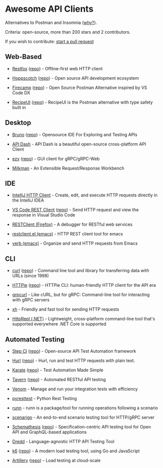 # Awesome API Clients

Alternatives to Postman and Insomnia ([why?](https://www.reddit.com/r/webdev/comments/16twfkr/kong_pulls_a_postman_causing_exodus_from_insomnia/)).

Criteria: open-source, more than 200 stars and 2 contributors.

If you wish to contribute: [start a pull request](https://github.com/stepci/awesome-api-clients/pulls)

## Web-Based

- [Restfox](https://restfox.dev) ([repo](https://github.com/flawiddsouza/Restfox)) - Offline-first web HTTP client

- [Hoppscotch](https://hoppscotch.io) ([repo](https://github.com/hoppscotch/hoppscotch)) - Open source API development ecosystem

- [Firecamp](https://firecamp.io) ([repo](https://github.com/firecamp-dev/firecamp)) - Open Source Postman Alternative inspired by VS Code DX

- [RecipeUI](https://recipeui.com) ([repo](https://github.com/RecipeUI/RecipeUI)) - RecipeUI is the Postman alternative with type safety built in

## Desktop

- [Bruno](https://usebruno.com) ([repo](https://github.com/usebruno/bruno)) - Opensource IDE For Exploring and Testing APIs

- [API Dash](https://github.com/foss42/apidash) - API Dash is a beautiful open-source cross-platform API Client

- [ezy](https://www.getezy.dev) ([repo](https://github.com/getezy/ezy)) - GUI client for gRPC/gRPC-Web

- [Milkman](https://github.com/warmuuh/milkman) - An Extensible Request/Response Workbench

## IDE

- [IntelliJ HTTP Client](https://www.jetbrains.com/help/idea/http-client-in-product-code-editor.html) - Create, edit, and execute HTTP requests directly in the IntelliJ IDEA

- [VS Code REST Client](https://marketplace.visualstudio.com/items?itemName=humao.rest-client) ([repo](https://github.com/Huachao/vscode-restclient)) - Send HTTP request and view the response in Visual Studio Code

- [RESTClient (Firefox)](https://addons.mozilla.org/en-US/firefox/addon/restclient/) - A debugger for RESTful web services

- [restclient.el (emacs)](https://github.com/pashky/restclient.el) - HTTP REST client tool for emacs

- [verb (emacs)](https://github.com/federicotdn/verb) - Organize and send HTTP requests from Emacs

## CLI

- [curl](https://curl.se) ([repo](https://github.com/curl/curl)) - Command line tool and library for transferring data with URLs (since 1998)

- [HTTPie](https://httpie.io/cli) ([repo](https://github.com/httpie/cli)) - HTTPie CLI: human-friendly HTTP client for the API era

- [grpcurl](https://github.com/fullstorydev/grpcurl) - Like cURL, but for gRPC: Command-line tool for interacting with gRPC servers

- [xh](https://github.com/ducaale/xh) - Friendly and fast tool for sending HTTP requests

- [HttpRepl (.NET)](https://github.com/dotnet/HttpRepl) - Lightweight, cross-platform command-line tool that's supported everywhere .NET Core is supported

## Automated Testing

- [Step CI](https://stepci.com) ([repo](https://github.com/stepci/stepci)) - Open-source API Test Automation framework

- [Hurl](https://hurl.dev) ([repo](https://github.com/Orange-OpenSource/hurl)) - Hurl, run and test HTTP requests with plain text.

- [Karate](https://karatelabs.github.io/karate/) ([repo](https://github.com/karatelabs/karate)) - Test Automation Made Simple

- [Tavern](https://taverntesting.github.io) ([repo](https://github.com/taverntesting/tavern)) - Automated RESTful API testing

- [Venom](https://github.com/ovh/venom) - Manage and run your integration tests with efficiency

- [pyresttest](https://github.com/svanoort/pyresttest) - Python Rest Testing

- [runn](https://github.com/k1LoW/runn) - runn is a package/tool for running operations following a scenario

- [scenarigo](https://github.com/zoncoen/scenarigo) - An end-to-end scenario testing tool for HTTP/gRPC server

- [Schemathesis](https://schemathesis.readthedocs.io/) ([repo](https://github.com/schemathesis/schemathesis)) - Specification-centric API testing tool for Open API and GraphQL-based applications

- [Dredd](https://github.com/apiaryio/dredd) - Language-agnostic HTTP API Testing Tool

- [k6](http://k6.io) ([repo](https://github.com/grafana/k6)) - A modern load testing tool, using Go and JavaScript

- [Artillery](https://artillery.io) ([repo](https://github.com/artilleryio/artillery)) - Load testing at cloud-scale

